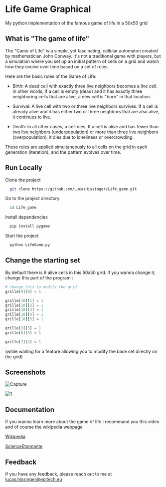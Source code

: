 
# Life Game Graphical

My python implementation of the famous game of life in a 50x50 grid


## What is "The game of life"

The "Game of Life" is a simple, yet fascinating, cellular automaton created by mathematician John Conway. It's not a traditional game with players, but a simulation where you set up an initial pattern of cells on a grid and watch how they evolve over time based on a set of rules.

Here are the basic rules of the Game of Life:

- Birth: A dead cell with exactly three live neighbors becomes a live cell. In other words, if a cell is empty (dead) and it has exactly three neighboring cells that are alive, a new cell is "born" in that location.

- Survival: A live cell with two or three live neighbors survives. If a cell is already alive and it has either two or three neighbors that are also alive, it continues to live.

- Death: In all other cases, a cell dies. If a cell is alive and has fewer than two live neighbors (underpopulation) or more than three live neighbors (overpopulation), it dies due to loneliness or overcrowding.

These rules are applied simultaneously to all cells on the grid in each generation (iteration), and the pattern evolves over time. 


## Run Locally

Clone the project

```bash
  git clone https://github.com/LucasHissinger/Life_game.git
```

Go to the project directory

```bash
  cd Life_game
```

Install dependencies

```bash
  pip install pygame
```

Start the project

```bash
  python LifeGame.py
```

## Change the starting set

By default there is 9 alive cells in this 50x50 grid. If you wanna change it, change this part of the program :

```python
# change this to modify the grid
grille[9][0] = 1

grille[10][1] = 1
grille[10][2] = 1
grille[10][3] = 1
grille[10][4] = 1
grille[10][5] = 1

grille[9][5] = 1
grille[8][5] = 1

grille[7][4] = 1
```

(while waiting for a feature allowing you to modify the base set directly on the grid)


## Screenshots

![Capture](https://github.com/LucasHissinger/Life_game/assets/91745215/bd62378b-df11-457e-94e8-3b4b8da0cc38)

![1](https://github.com/LucasHissinger/Life_game/assets/91745215/5105ee3d-728d-4472-b072-7817f7519194)

## Documentation
If you wanna learn more about the game of life i recommand you this video and of course the wikipedia webpage

[Wikipedia](https://fr.wikipedia.org/wiki/Jeu_de_la_vie)

[ScienceEtonnante](https://www.youtube.com/watch?v=S-W0NX97DB0&ab_channel=ScienceEtonnante)


## Feedback

If you have any feedback, please reach out to me at lucas.hissinger@epitech.eu

